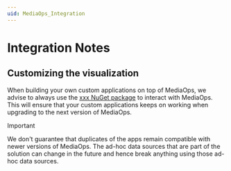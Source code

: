 ```yaml
---
uid: MediaOps_Integration
---
```


# Integration Notes

## Customizing the visualization

When building your own custom applications on top of MediaOps, we advise to always use the [xxx NuGet package](https://todo.be) to interact with MediaOps. This will ensure that your custom applications keeps on working when upgrading to the next version of MediaOps.

> [!IMPORTANT]
> We don't guarantee that duplicates of the apps remain compatible with newer versions of MediaOps. The ad-hoc data sources that are part of the solution can change in the future and hence break anything using those ad-hoc data sources.
